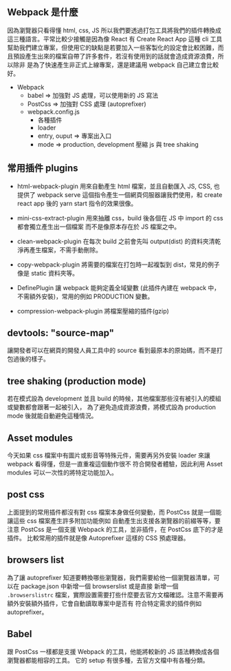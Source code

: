 ## Webpack 是什麼

因為瀏覽器只看得懂 html, css, JS 所以我們要透過打包工具將我們的插件轉換成
這三種語言。平常比較少接觸是因為像 React 有 Create React App 這種 cli
工具幫助我們建立專案，但使用它的缺點是若要加入一些客製化的設定會比較困難，而
且預設產生出來的檔案自帶了許多套件，若沒有使用到的話就會造成資源浪費，所以除非
是為了快速產生非正式上線專案，還是建議用 webpack 自己建立會比較好。

- Webpack
  - babel => 加強對 JS 處理，可以使用新的 JS 寫法
  - PostCss => 加強對 CSS 處理 (autoprefixer)
  - webpack.config.js
    - 各種插件
    - loader
    - entry, ouput => 專案出入口
    - mode => production, development 壓縮 js 與 tree shaking

## 常用插件 plugins

- html-webpack-plugin 用來自動產生 html 檔案，並且自動匯入 JS, CSS, 也提供了 webpack serve
  這個指令產生一個網頁伺服器讓我們使用，和 create react app 後的 yarn start 指令的效果很像。

- mini-css-extract-plugin 用來抽離 css，build 後各個在 JS 中 import 的 css 都會獨立產生出一個檔案
  而不是像原本存在於 JS 檔案之中。

- clean-webpack-plugin 在每次 build 之前會先叫 output(dist) 的資料夾清乾淨再產生檔案，不需手動刪除。

- copy-webpack-plugin 將需要的檔案在打包時一起複製到 dist，常見的例子像是 static 資料夾等。

- DefinePlugin 讓 webpack 能夠定義全域變數 (此插件內建在 webpack 中，不需額外安裝)，常用的例如 PRODUCTION 變數。

- compression-webpack-plugin 將檔案壓縮的插件(gzip)

## devtools: "source-map"

讓開發者可以在網頁的開發人員工具中的 source 看到最原本的原始碼，而不是打包過後的樣子。

## tree shaking (production mode)

若在模式設為 development 並且 build 的時候，其他檔案那些沒有被引入的模組或變數都會跟著一起被引入，
為了避免造成資源浪費，將模式設為 production mode 後就能自動避免這種情況。

## Asset modules

今天如果 css 檔案中有圖片或影音等特殊元件，需要再另外安裝 loader 來讓 webpack 看得懂，但是一直重複這個動作很不
符合開發者體驗，因此利用 Asset modules 可以一次性的將特定功能加入。

## post css

上面提到的常用插件都沒有對 css 檔案本身做任何變動，而 PostCss 就是一個能讓這些 css 檔案產生許多附加功能例如
自動產生出支援各瀏覽器的前綴等等，要注意 PostCss 是一個支援 Webpack 的工具，並非插件，在 PostCss 底下的才是插件。
比較常用的插件就是像 Autoprefixer 這樣的 CSS 預處理器。

## browsers list

為了讓 autoprefixer 知道要轉換哪些瀏覽器，我們需要給他一個瀏覽器清單，可以在 package.json 中新增一個 browserslist 或是直接
新增一個 `.browserslistrc` 檔案，實際設置需要打些什麼要去官方文檔確認。注意不需要再額外安裝額外插件，它會自動讀取專案中是否有
符合特定需求的插件例如 autoprefixer。

## Babel

跟 PostCss 一樣都是支援 Webpack 的工具，他能將較新的 JS 語法轉換成各個瀏覽器都能相容的工具。
它的 setup 有很多種，去官方文檔中有各種分類。
